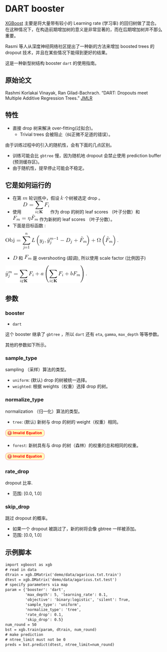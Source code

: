# DART booster

[XGBoost](https://github.com/dmlc/xgboost) 主要是将大量带有较小的 Learning rate (学习率) 的回归树做了混合。 在这种情况下，在构造前期增加树的意义是非常显著的，而在后期增加树并不那么重要。

Rasmi 等人从深度神经网络社区提出了一种新的方法来增加 boosted trees 的 dropout 技术，并且在某些情况下能得到更好的结果。

这是一种新型树结构 booster `dart` 的使用指南。

## 原始论文

Rashmi Korlakai Vinayak, Ran Gilad-Bachrach. “DART: Dropouts meet Multiple Additive Regression Trees.” [JMLR](http://www.jmlr.org/proceedings/papers/v38/korlakaivinayak15.pdf)

## 特性

*   直接 drop 树来解决 over-fitting(过拟合)。
    *   Trivial trees 会被阻止（纠正微不足道的错误）。

由于训练过程中的引入的随机性，会有下面的几点区别。

*   训练可能会比 `gbtree` 慢，因为随机地 dropout 会禁止使用 prediction buffer (预测缓存区)。
*   由于随机性，提早停止可能会不稳定。

## 它是如何运行的

*   在第 ![](img/bac9598d3338ed61b7a118621dedea77.jpg) 轮训练中，假设 ![](img/4c8dff663d8cee873b593e54d56baccb.jpg) 个树被选定 drop 。
*   使用 ![](img/43354e497c557600517f0d5839d8c4e7.jpg) 作为 drop 的树的 leaf scores （叶子分数）和 ![](img/4451c509ff07f4326844859d1bbb7a56.jpg) 作为新树的 leaf scores （叶子分数）。
*   下面是目标函数 :

![](img/5ec429f9c4fa5c7660b705bcf8723ac9.jpg)

*   ![](img/f3d01ce46b3fe38877c9cc0f7d12db03.jpg) 和 ![](img/c347c8efe6d5830b8c0cf3828e8275db.jpg) 是 overshooting (超调), 所以使用 scale factor (比例因子)

![](img/40168c626a126a5ece60aa03c2ef69b0.jpg)

## 参数

### booster

*   `dart`

这个 booster 继承了 `gbtree` ，所以 `dart` 还有 `eta`, `gamma`, `max_depth` 等等参数。

其他的参数如下所示。

### sample_type

sampling （采样）算法的类型。

*   `uniform`: (默认) drop 的树被统一选择。
*   `weighted`: 根据 weights（权重）选择 drop 的树。

### normalize_type

normalization （归一化）算法的类型。

*   `tree`: (默认) 新树与 drop 的树的 weight（权重）相同。

![](img/d9f69ea79be64a6a07e67d338aafe6aa.jpg)

*   `forest`: 新树具有与 drop 的树（森林）的权重的总和相同的权重。

![](img/5aa5a49c3668860ed0ac3e6b62d3cc93.jpg)

### rate_drop

dropout 比率.

*   范围: [0.0, 1.0]

### skip_drop

跳过 dropout 的概率。

*   如果一个 dropout 被跳过了，新的树将会像 gbtree 一样被添加。
*   范围: [0.0, 1.0]

## 示例脚本

```
import xgboost as xgb
# read in data
dtrain = xgb.DMatrix('demo/data/agaricus.txt.train')
dtest = xgb.DMatrix('demo/data/agaricus.txt.test')
# specify parameters via map
param = {'booster': 'dart',
         'max_depth': 5, 'learning_rate': 0.1,
         'objective': 'binary:logistic', 'silent': True,
         'sample_type': 'uniform',
         'normalize_type': 'tree',
         'rate_drop': 0.1,
         'skip_drop': 0.5}
num_round = 50
bst = xgb.train(param, dtrain, num_round)
# make prediction
# ntree_limit must not be 0
preds = bst.predict(dtest, ntree_limit=num_round)

```